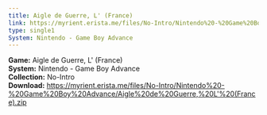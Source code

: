 ```yaml
---
title: Aigle de Guerre, L' (France)
link: https://myrient.erista.me/files/No-Intro/Nintendo%20-%20Game%20Boy%20Advance/Aigle%20de%20Guerre,%20L'%20(France).zip
type: single1
System: Nintendo - Game Boy Advance
---
```

<b>Game:</b> Aigle de Guerre, L' (France)<br>
<b>System:</b> Nintendo - Game Boy Advance<br>
<b>Collection:</b> No-Intro<br>
<b>Download:</b> https://myrient.erista.me/files/No-Intro/Nintendo%20-%20Game%20Boy%20Advance/Aigle%20de%20Guerre,%20L'%20(France).zip